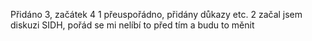 Přidáno 3,  začátek 4
1 přeuspořádno, přidány důkazy etc.
2 začal jsem diskuzi SIDH, pořád se mi nelíbí to před tím a budu to měnit

